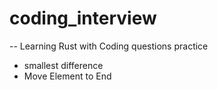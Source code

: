 # coding_interview
--
Learning Rust with Coding questions practice

* smallest difference
* Move Element to End
